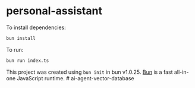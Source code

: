 # personal-assistant

To install dependencies:

```bash
bun install
```

To run:

```bash
bun run index.ts
```

This project was created using `bun init` in bun v1.0.25. [Bun](https://bun.sh) is a fast all-in-one JavaScript runtime.
#   a i - a g e n t - v e c t o r - d a t a b a s e  
 